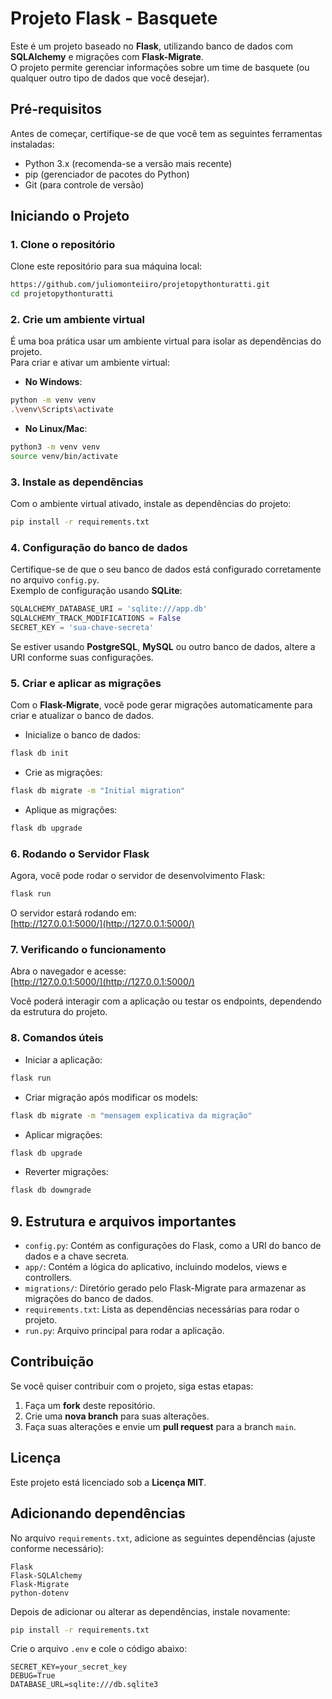 # Projeto Flask - Basquete

Este é um projeto baseado no **Flask**, utilizando banco de dados com **SQLAlchemy** e migrações com **Flask-Migrate**.  
O projeto permite gerenciar informações sobre um time de basquete (ou qualquer outro tipo de dados que você desejar).

## Pré-requisitos

Antes de começar, certifique-se de que você tem as seguintes ferramentas instaladas:

- Python 3.x (recomenda-se a versão mais recente)
- pip (gerenciador de pacotes do Python)
- Git (para controle de versão)

## Iniciando o Projeto

### 1. Clone o repositório

Clone este repositório para sua máquina local:

```bash
https://github.com/juliomonteiiro/projetopythonturatti.git
cd projetopythonturatti
```

### 2. Crie um ambiente virtual

É uma boa prática usar um ambiente virtual para isolar as dependências do projeto.  
Para criar e ativar um ambiente virtual:

- **No Windows**:

```bash
python -m venv venv
.\venv\Scripts\activate
```

- **No Linux/Mac**:

```bash
python3 -m venv venv
source venv/bin/activate
```

### 3. Instale as dependências

Com o ambiente virtual ativado, instale as dependências do projeto:

```bash
pip install -r requirements.txt
```

### 4. Configuração do banco de dados

Certifique-se de que o seu banco de dados está configurado corretamente no arquivo `config.py`.  
Exemplo de configuração usando **SQLite**:

```python
SQLALCHEMY_DATABASE_URI = 'sqlite:///app.db'
SQLALCHEMY_TRACK_MODIFICATIONS = False
SECRET_KEY = 'sua-chave-secreta'
```

Se estiver usando **PostgreSQL**, **MySQL** ou outro banco de dados, altere a URI conforme suas configurações.

### 5. Criar e aplicar as migrações

Com o **Flask-Migrate**, você pode gerar migrações automaticamente para criar e atualizar o banco de dados.

- Inicialize o banco de dados:

```bash
flask db init
```

- Crie as migrações:

```bash
flask db migrate -m "Initial migration"
```

- Aplique as migrações:

```bash
flask db upgrade
```

### 6. Rodando o Servidor Flask

Agora, você pode rodar o servidor de desenvolvimento Flask:

```bash
flask run
```

O servidor estará rodando em:  
[http://127.0.0.1:5000/](http://127.0.0.1:5000/)

### 7. Verificando o funcionamento

Abra o navegador e acesse:  
[http://127.0.0.1:5000/](http://127.0.0.1:5000/)  

Você poderá interagir com a aplicação ou testar os endpoints, dependendo da estrutura do projeto.

### 8. Comandos úteis

- Iniciar a aplicação:

```bash
flask run
```

- Criar migração após modificar os models:

```bash
flask db migrate -m "mensagem explicativa da migração"
```

- Aplicar migrações:

```bash
flask db upgrade
```

- Reverter migrações:

```bash
flask db downgrade
```

## 9. Estrutura e arquivos importantes

- `config.py`: Contém as configurações do Flask, como a URI do banco de dados e a chave secreta.
- `app/`: Contém a lógica do aplicativo, incluindo modelos, views e controllers.
- `migrations/`: Diretório gerado pelo Flask-Migrate para armazenar as migrações do banco de dados.
- `requirements.txt`: Lista as dependências necessárias para rodar o projeto.
- `run.py`: Arquivo principal para rodar a aplicação.

## Contribuição

Se você quiser contribuir com o projeto, siga estas etapas:

1. Faça um **fork** deste repositório.
2. Crie uma **nova branch** para suas alterações.
3. Faça suas alterações e envie um **pull request** para a branch `main`.

## Licença

Este projeto está licenciado sob a **Licença MIT**.

## Adicionando dependências

No arquivo `requirements.txt`, adicione as seguintes dependências (ajuste conforme necessário):

```
Flask
Flask-SQLAlchemy
Flask-Migrate
python-dotenv
```

Depois de adicionar ou alterar as dependências, instale novamente:

```bash
pip install -r requirements.txt
```

Crie o arquivo `.env` e cole o código abaixo:

```.env
SECRET_KEY=your_secret_key
DEBUG=True
DATABASE_URL=sqlite:///db.sqlite3
```
